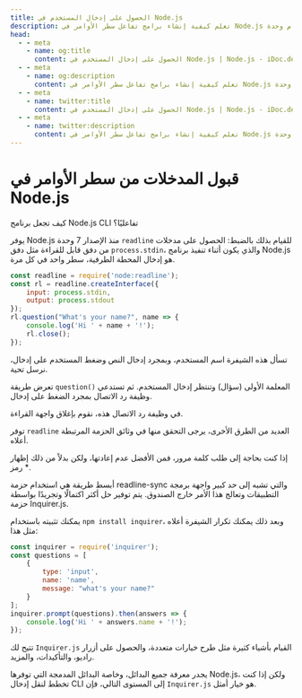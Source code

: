 ```yaml
---
title: الحصول على إدخال المستخدم في Node.js
description: تعلم كيفية إنشاء برامج تفاعل سطر الأوامر في Node.js باستخدام وحدة readline وحزمة Inquirer.js.
head:
  - - meta
    - name: og:title
      content: الحصول على إدخال المستخدم في Node.js | Node.js - iDoc.dev
  - - meta
    - name: og:description
      content: تعلم كيفية إنشاء برامج تفاعل سطر الأوامر في Node.js باستخدام وحدة readline وحزمة Inquirer.js.
  - - meta
    - name: twitter:title
      content: الحصول على إدخال المستخدم في Node.js | Node.js - iDoc.dev
  - - meta
    - name: twitter:description
      content: تعلم كيفية إنشاء برامج تفاعل سطر الأوامر في Node.js باستخدام وحدة readline وحزمة Inquirer.js.
---
```



# قبول المدخلات من سطر الأوامر في Node.js

كيف تجعل برنامج Node.js CLI تفاعليًا؟

يوفر Node.js منذ الإصدار 7 وحدة `readline` للقيام بذلك بالضبط: الحصول على مدخلات من دفق قابل للقراءة مثل دفق `process.stdin`، والذي يكون أثناء تنفيذ برنامج Node.js هو إدخال المحطة الطرفية، سطر واحد في كل مرة.

```javascript
const readline = require('node:readline');
const rl = readline.createInterface({
    input: process.stdin,
    output: process.stdout
});
rl.question("What's your name?", name => {
    console.log('Hi ' + name + '!');
    rl.close();
});
```

تسأل هذه الشيفرة اسم المستخدم، وبمجرد إدخال النص وضغط المستخدم على إدخال، نرسل تحية.

تعرض طريقة `question()` المعلمة الأولى (سؤال) وتنتظر إدخال المستخدم. ثم تستدعي وظيفة رد الاتصال بمجرد الضغط على إدخال.

في وظيفة رد الاتصال هذه، نقوم بإغلاق واجهة القراءة.

توفر `readline` العديد من الطرق الأخرى، يرجى التحقق منها في وثائق الحزمة المرتبطة أعلاه.

إذا كنت بحاجة إلى طلب كلمة مرور، فمن الأفضل عدم إعادتها، ولكن بدلاً من ذلك إظهار رمز *.

أبسط طريقة هي استخدام حزمة readline-sync والتي تشبه إلى حد كبير واجهة برمجة التطبيقات وتعالج هذا الأمر خارج الصندوق. يتم توفير حل أكثر اكتمالًا وتجريدًا بواسطة حزمة Inquirer.js.

يمكنك تثبيته باستخدام `npm install inquirer`، وبعد ذلك يمكنك تكرار الشيفرة أعلاه مثل هذا:

```javascript
const inquirer = require('inquirer');
const questions = [
    {
        type: 'input',
        name: 'name',
        message: "what's your name?"
    }
];
inquirer.prompt(questions).then(answers => {
    console.log('Hi ' + answers.name + '!');
});
```

تتيح لك `Inquirer.js` القيام بأشياء كثيرة مثل طرح خيارات متعددة، والحصول على أزرار راديو، والتأكيدات، والمزيد.

يجدر معرفة جميع البدائل، وخاصة البدائل المدمجة التي توفرها Node.js، ولكن إذا كنت تخطط لنقل إدخال CLI إلى المستوى التالي، فإن `Inquirer.js` هو خيار أمثل.

